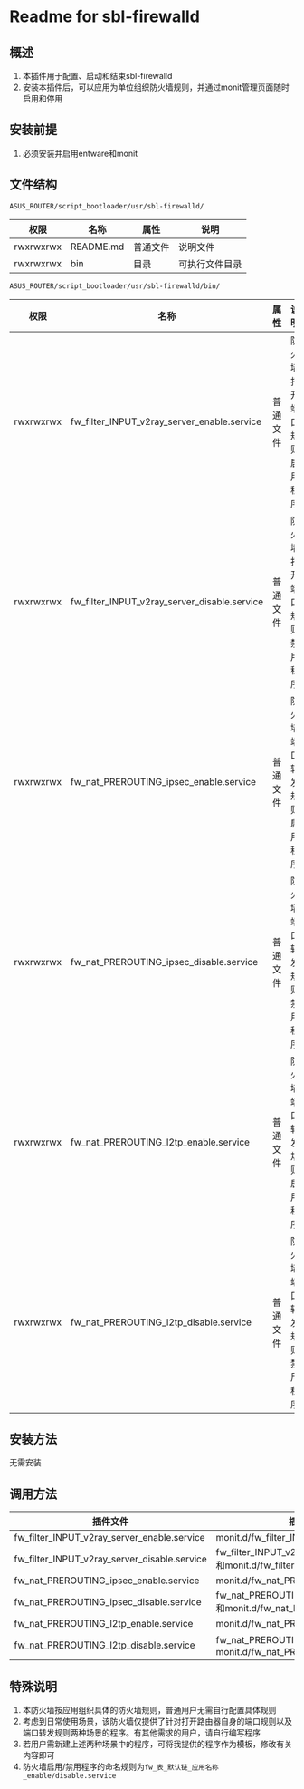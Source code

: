 # Readme for sbl-firewalld

## 概述

1. 本插件用于配置、启动和结束sbl-firewalld
2. 安装本插件后，可以应用为单位组织防火墙规则，并通过monit管理页面随时启用和停用

## 安装前提

1. 必须安装并启用entware和monit

## 文件结构

`ASUS_ROUTER/script_bootloader/usr/sbl-firewalld/`

| 权限      | 名称      | 属性     | 说明           |
| --------- | --------- | -------- | -------------- |
| rwxrwxrwx | README.md | 普通文件 | 说明文件       |
| rwxrwxrwx | bin       | 目录     | 可执行文件目录 |

`ASUS_ROUTER/script_bootloader/usr/sbl-firewalld/bin/`

| 权限      | 名称                                | 属性     | 说明               |
| --------- | ---------------------------------   | -------- | ------------------ |
| rwxrwxrwx | fw_filter_INPUT_v2ray_server_enable.service  | 普通文件 | 防火墙打开端口规则启用程序 |
| rwxrwxrwx | fw_filter_INPUT_v2ray_server_disable.service | 普通文件 | 防火墙打开端口规则禁用程序 |
| rwxrwxrwx | fw_nat_PREROUTING_ipsec_enable.service  | 普通文件 | 防火墙端口转发规则启用程序 |
| rwxrwxrwx | fw_nat_PREROUTING_ipsec_disable.service | 普通文件 | 防火墙端口转发规则禁用程序 |
| rwxrwxrwx | fw_nat_PREROUTING_l2tp_enable.service  | 普通文件 | 防火墙端口转发规则启用程序 |
| rwxrwxrwx | fw_nat_PREROUTING_l2tp_disable.service | 普通文件 | 防火墙端口转发规则禁用程序 |

## 安装方法

无需安装

## 调用方法

| 插件文件                          | 插件调用者                   |
| --------------------------------- | ---------------------------- |
| fw_filter_INPUT_v2ray_server_enable.service  | monit.d/fw_filter_INPUT_v2ray_server |
| fw_filter_INPUT_v2ray_server_disable.service | fw_filter_INPUT_v2ray_server_enable.service和monit.d/fw_filter_INPUT_v2ray_server |
| fw_nat_PREROUTING_ipsec_enable.service  | monit.d/fw_nat_PREROUTING_ipsec |
| fw_nat_PREROUTING_ipsec_disable.service | fw_nat_PREROUTING_ipsec_enable.service和monit.d/fw_nat_PREROUTING_ipsec |
| fw_nat_PREROUTING_l2tp_enable.service  | monit.d/fw_nat_PREROUTING_l2tp |
| fw_nat_PREROUTING_l2tp_disable.service | fw_nat_PREROUTING_l2tp_enable.service和monit.d/fw_nat_PREROUTING_l2tp |

## 特殊说明

1. 本防火墙按应用组织具体的防火墙规则，普通用户无需自行配置具体规则
2. 考虑到日常使用场景，该防火墙仅提供了针对打开路由器自身的端口规则以及端口转发规则两种场景的程序。有其他需求的用户，请自行编写程序
3. 若用户需新建上述两种场景中的程序，可将我提供的程序作为模板，修改有关内容即可
4. 防火墙启用/禁用程序的命名规则为`fw_表_默认链_应用名称_enable/disable.service`